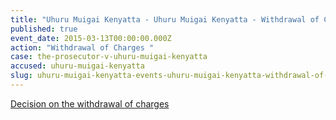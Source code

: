 ```yaml
---
title: "Uhuru Muigai Kenyatta - Uhuru Muigai Kenyatta - Withdrawal of Charges "
published: true
event_date: 2015-03-13T00:00:00.000Z
action: "Withdrawal of Charges "
case: the-prosecutor-v-uhuru-muigai-kenyatta
accused: uhuru-muigai-kenyatta
slug: uhuru-muigai-kenyatta-events-uhuru-muigai-kenyatta-withdrawal-of-charges-
---
```


[Decision on the withdrawal of charges](http://www.icc-cpi.int/iccdocs/doc/doc1936247.pdf)

